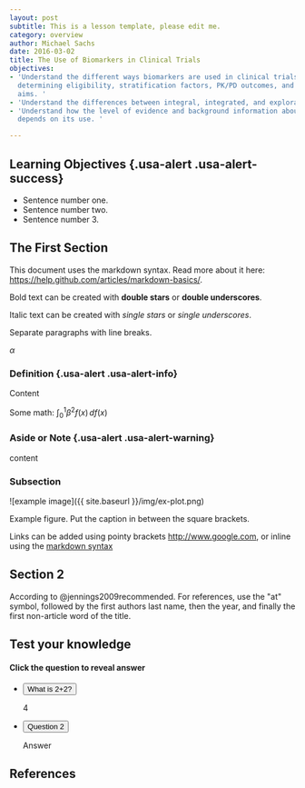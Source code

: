```yaml
---
layout: post
subtitle: This is a lesson template, please edit me.
category: overview
author: Michael Sachs
date: 2016-03-02
title: The Use of Biomarkers in Clinical Trials
objectives:
- 'Understand the different ways biomarkers are used in clinical trials, including
  determining eligibility, stratification factors, PK/PD outcomes, and correlative
  aims. '
- 'Understand the differences between integral, integrated, and exploratory. '
- 'Understand how the level of evidence and background information about the assay
  depends on its use. '

---
```


## Learning Objectives {.usa-alert .usa-alert-success}
- Sentence number one.
- Sentence number two.
- Sentence number 3.


## The First Section

This document uses the markdown syntax. Read more about it here: <https://help.github.com/articles/markdown-basics/>.

Bold text can be created with **double stars** or __double underscores__.

Italic text can be created with *single stars* or _single underscores_.

Separate paragraphs with line breaks.

$\alpha$

### Definition {.usa-alert .usa-alert-info}
Content

Some math:  $\int_0^1 \beta^2 f(x) \, df(x)$



### Aside or Note {.usa-alert .usa-alert-warning}
 content


### Subsection

![example image]({{ site.baseurl }}/img/ex-plot.png)

Example figure. Put the caption in between the square brackets.

Links can be added using pointy brackets <http://www.google.com>, or inline using the [markdown syntax](https://help.github.com/articles/markdown-basics/)

## Section 2

According to @jennings2009recommended. For references, use the "at" symbol, followed by the first authors last name, then the year, and finally the first non-article word of the title.


## Test your knowledge

#### Click the question to reveal answer

<div class="usa-accordion-bordered">
<ul class="usa-unstyled-list">
<li>
<button class="usa-button-unstyled" aria-expanded="false" aria-controls="collapsible-0">
What is 2+2?
</button>
<div id="collapsible-0" aria-hidden="true" class="usa-accordion-content">
<p>
4
</p>
</div>
</li>
<li>
<button class="usa-button-unstyled" aria-expanded="false" aria-controls="collapsible-1">
Question 2
</button>
<div id="collapsible-1" aria-hidden="true" class="usa-accordion-content">
<p>
Answer
</p>
</div>
</li>
</ul>
</div>


## References